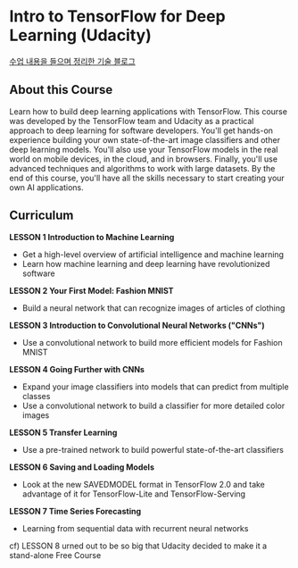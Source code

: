 # Intro to TensorFlow for Deep Learning (Udacity)

[수업 내용을 들으며 정리한 기술 블로그](https://supremo7.tistory.com/category/%EC%9D%B8%EA%B3%B5%EC%A7%80%EB%8A%A5%28AI%29/Udacity%20tensorflow%20%EA%B0%95%EC%9D%98)

## About this Course
Learn how to build deep learning applications with TensorFlow. This course was developed by the TensorFlow team and Udacity as a practical approach to deep learning for software developers. You'll get hands-on experience building your own state-of-the-art image classifiers and other deep learning models. You'll also use your TensorFlow models in the real world on mobile devices, in the cloud, and in browsers. Finally, you'll use advanced techniques and algorithms to work with large datasets. By the end of this course, you'll have all the skills necessary to start creating your own AI applications.

## Curriculum
**LESSON 1 Introduction to Machine Learning**
* Get a high-level overview of artificial intelligence and machine learning
* Learn how machine learning and deep learning have revolutionized software

**LESSON 2 Your First Model: Fashion MNIST**
* Build a neural network that can recognize images of articles of clothing

**LESSON 3 Introduction to Convolutional Neural Networks ("CNNs")**
* Use a convolutional network to build more efficient models for Fashion MNIST

**LESSON 4 Going Further with CNNs**
* Expand your image classifiers into models that can predict from multiple classes
* Use a convolutional network to build a classifier for more detailed color images

**LESSON 5 Transfer Learning**
* Use a pre-trained network to build powerful state-of-the-art classifiers

**LESSON 6 Saving and Loading Models**
* Look at the new SAVEDMODEL format in TensorFlow 2.0 and take advantage of it for TensorFlow-Lite and TensorFlow-Serving

**LESSON 7 Time Series Forecasting**
* Learning from sequential data with recurrent neural networks

cf) LESSON 8 urned out to be so big that Udacity decided to make it a stand-alone Free Course
